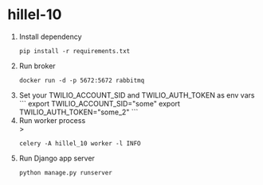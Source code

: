 # hillel-10
<ol>
<li>Install dependency</li>

```
pip install -r requirements.txt
```

<li>Run broker</li>

```
docker run -d -p 5672:5672 rabbitmq
```

<li>Set your TWILIO_ACCOUNT_SID and TWILIO_AUTH_TOKEN as env vars</li>
```
export TWILIO_ACCOUNT_SID="some"
export TWILIO_AUTH_TOKEN="some_2"
```

<li>Run worker process</li>>

```
celery -A hillel_10 worker -l INFO
```

<li>Run Django app server</li>

```
python manage.py runserver
```
</ol>
